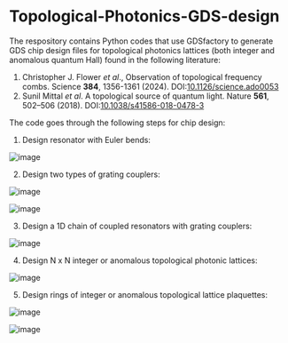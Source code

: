 # Topological-Photonics-GDS-design

The respository contains Python codes that use GDSfactory to generate GDS chip design files for topological photonics lattices (both integer and anomalous quantum Hall) found in the following literature:

1. Christopher J. Flower _et al_., Observation of topological frequency combs. Science **384**, 1356-1361 (2024). DOI:[10.1126/science.ado0053](https://www.science.org/doi/full/10.1126/science.ado0053)
2. Sunil Mittal _et al_. A topological source of quantum light. Nature **561**, 502–506 (2018). DOI:[10.1038/s41586-018-0478-3](https://www.nature.com/articles/s41586-018-0478-3)

The code goes through the following steps for chip design:

1. Design resonator with Euler bends:

![image](https://github.com/user-attachments/assets/b0abc980-f6e7-4836-9c79-846706faf9bf)

2. Design two types of grating couplers:

![image](https://github.com/user-attachments/assets/6d8e19f1-8968-4c07-b145-927b4a03fd5c)

![image](https://github.com/user-attachments/assets/79cc575f-dfd3-4318-992a-3a822322c8a3)

3. Design a 1D chain of coupled resonators with grating couplers:

![image](https://github.com/user-attachments/assets/a70557ca-2e89-431d-a023-694bbcf300d6)

4. Design N x N integer or anomalous topological photonic lattices:

![image](https://github.com/user-attachments/assets/cbb889f4-5bc9-42b8-a31a-742b1a9d3589)

5. Design rings of integer or anomalous topological lattice plaquettes:

![image](https://github.com/user-attachments/assets/09f13f7d-b8c4-4ac3-9424-46564085252e)

![image](https://github.com/user-attachments/assets/2d6403e5-7379-4cd0-b506-fec19f2e5846)
